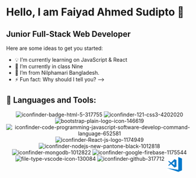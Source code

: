 # Hello, I am Faiyad Ahmed Sudipto 🤗
## Junior Full-Stack Web Developer

Here are some ideas to get you started:

- 💡 I’m currently learning on JavaScript & React
- 📔 I’m currently in class Nine
- 🤍 I’m from Nilphamari Bangladesh.
- ⚡ Fun fact: Why should I tell you?
-->
## 🧰 Languages and Tools:
<p align="center">
<img src="https://i.ibb.co/Tv6YMjC/iconfinder-badge-html-5-317755.png" alt="iconfinder-badge-html-5-317755" border="0" height="40">
<img src="https://i.ibb.co/tMT3BjS/iconfinder-121-css3-4202020.png" alt="iconfinder-121-css3-4202020" border="0" height="40">
<img src="https://i.ibb.co/tXK4sLS/bootstrap-plain-logo-icon-146619.png" alt="bootstrap-plain-logo-icon-146619" border="0" height="40">
<img src="https://i.ibb.co/WnmmtPD/iconfinder-code-programming-javascript-software-develop-command-language-652581.png" alt="iconfinder-code-programming-javascript-software-develop-command-language-652581" border="0" height="40">
<img src="https://i.ibb.co/wMmkCgT/iconfinder-React-js-logo-1174949.png" alt="iconfinder-React-js-logo-1174949" border="0" height="40">
<img src="https://i.ibb.co/GVPnwCQ/iconfinder-nodejs-new-pantone-black-1012818.png" alt="iconfinder-nodejs-new-pantone-black-1012818" border="0" height="40">
<img src="https://i.ibb.co/56zG3T8/iconfinder-mongodb-1012822.png" alt="iconfinder-mongodb-1012822" border="0" height="40">
<img src="https://i.ibb.co/BzwrMxz/iconfinder-google-firebase-1175544.png" alt="iconfinder-google-firebase-1175544" border="0" height="40">
<img src="https://i.ibb.co/sQbWQt9/file-type-vscode-icon-130084.png" alt="file-type-vscode-icon-130084" border="0" height="40">
<img src="https://i.ibb.co/0VWMCBG/iconfinder-github-317712.png" alt="iconfinder-github-317712" border="0" height="40">
<img src="https://raw.githubusercontent.com/github/explore/80688e429a7d4ef2fca1e82350fe8e3517d3494d/topics/visual-studio-code/visual-studio-code.png" alt="VS Code" height="40" style="vertical-align:top; margin:4px">
</p>
